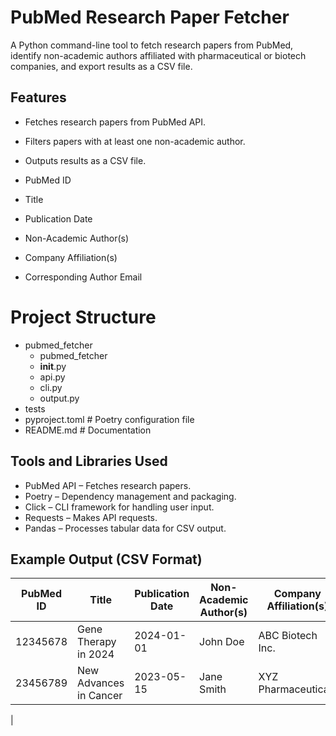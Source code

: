 # PubMed Research Paper Fetcher

A Python command-line tool to fetch research papers from PubMed, identify non-academic authors affiliated with pharmaceutical or biotech companies, and export results as a CSV file.



## Features
- Fetches research papers from PubMed API.
- Filters papers with at least one non-academic author.
- Outputs results as a CSV file.

 - PubMed ID
 -  Title
 - Publication Date
 - Non-Academic Author(s)
 - Company Affiliation(s)
 - Corresponding Author Email


# Project Structure

- pubmed_fetcher  
  - pubmed_fetcher  
   - __init__.py       
   - api.py           
   - cli.py            
   - output.py       
 - tests         
 - pyproject.toml     # Poetry configuration file   
 - README.md          # Documentation  


## Tools and Libraries Used

- PubMed API – Fetches research papers.
- Poetry – Dependency management and packaging.
- Click – CLI framework for handling user input.
- Requests – Makes API requests.
- Pandas – Processes tabular data for CSV output.


## Example Output (CSV Format)

| PubMed ID | Title                     | Publication Date | Non-Academic Author(s) | Company Affiliation(s) | Corresponding Email  |
|-----------|---------------------------|------------------|------------------------|------------------------|----------------------|
| 12345678  | Gene Therapy in 2024      | 2024-01-01       | John Doe               | ABC Biotech Inc.       | johndoe@abc.com     |
| 23456789  | New Advances in Cancer    | 2023-05-15       | Jane Smith             | XYZ Pharmaceuticals    | janesmith@xyz.com   |
|



 